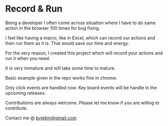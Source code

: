 Record & Run
============

Being a developer I often come across situation where I have to do same action in the browser 100 times for bug fixing.

I feel like having a macro, like in Excel, which can record our actions and then run them as it is.
That would save our time and energy.

For the very reason, I created this project which will record your actions and run it when you need.

It is very immature and will take some time to mature.

Basic example given in the repo works fine in chrome.

Only click events are handled now. Key board events will be handle in the upcoming releases.

Contributions are always welcome. Please let me know if you are willing to contribute.

Contact me @ bvjebin@gmail.com
